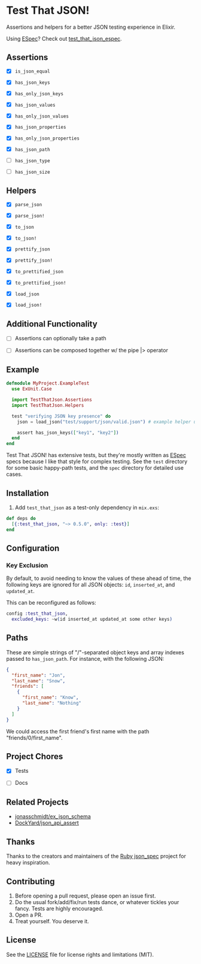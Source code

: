 # Test That JSON!

Assertions and helpers for a better JSON testing experience in Elixir.

Using [ESpec](https://github.com/antonmi/espec)? Check out [test_that_json_espec](https://github.com/facto/test_that_json_espec).

## Assertions

- [x] `is_json_equal`
- [x] `has_json_keys`
- [x] `has_only_json_keys`
- [x] `has_json_values`
- [x] `has_only_json_values`
- [x] `has_json_properties`
- [x] `has_only_json_properties`
- [x] `has_json_path`
- [ ] `has_json_type`
- [ ] `has_json_size`


## Helpers

- [x] `parse_json`
- [x] `parse_json!`
- [x] `to_json`
- [x] `to_json!`
- [x] `prettify_json`
- [x] `prettify_json!`
- [x] `to_prettified_json`
- [x] `to_prettified_json!`
- [x] `load_json`
- [x] `load_json!`


## Additional Functionality

- [ ] Assertions can optionally take a path
- [ ] Assertions can be composed together w/ the pipe |> operator


## Example

```elixir
defmodule MyProject.ExampleTest
  use ExUnit.Case

  import TestThatJson.Assertions
  import TestThatJson.Helpers

  test "verifying JSON key presence" do
    json = load_json("test/support/json/valid.json") # example helper use

    assert has_json_keys(["key1", "key2"])
  end
end
```

Test That JSON! has extensive tests, but they're mostly written as [ESpec](https://github.com/antonmi/espec) specs because I like that style for complex testing. See the `test` directory for some basic happy-path tests, and the `spec` directory for detailed use cases.


## Installation

1. Add `test_that_json` as a test-only dependency in `mix.exs`:

  ```elixir
  def deps do
    [{:test_that_json, "~> 0.5.0", only: :test}]
  end
  ```


## Configuration

### Key Exclusion

By default, to avoid needing to know the values of these ahead of time, the following keys are ignored for all JSON objects: `id`, `inserted_at`, and `updated_at`.

This can be reconfigured as follows:

``` elixir
config :test_that_json,
  excluded_keys: ~w(id inserted_at updated_at some other keys)
```


## Paths

These are simple strings of "/"-separated object keys and array indexes passed to `has_json_path`. For instance, with the following JSON:

``` json
{
  "first_name": "Jon",
  "last_name": "Snow",
  "friends": [
    {
      "first_name": "Know",
      "last_name": "Nothing"
    }
  ]
}
```

We could access the first friend's first name with the path "friends/0/first_name".


## Project Chores

- [x] Tests
- [ ] Docs


## Related Projects

- [jonasschmidt/ex_json_schema](https://github.com/jonasschmidt/ex_json_schema)
- [DockYard/json_api_assert](https://github.com/DockYard/json_api_assert)


## Thanks

Thanks to the creators and maintainers of the [Ruby json_spec](https://github.com/collectiveidea/json_spec) project for heavy inspiration.


## Contributing

1. Before opening a pull request, please open an issue first.
2. Do the usual fork/add/fix/run tests dance, or whatever tickles your fancy. Tests are highly encouraged.
3. Open a PR.
4. Treat yourself. You deserve it.


## License

See the [LICENSE](LICENSE.md) file for license rights and limitations (MIT).
